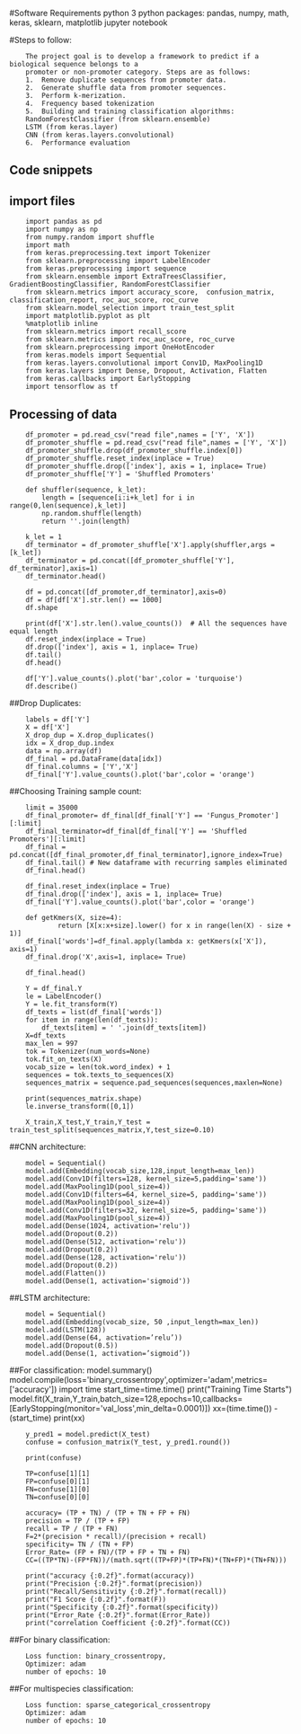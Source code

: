 #Software Requirements
python 3
python packages: pandas, numpy, math, keras, sklearn, matplotlib 
jupyter notebook


#Steps to follow:

        The project goal is to develop a framework to predict if a biological sequence belongs to a 
        promoter or non-promoter category. Steps are as follows:
        1.	Remove duplicate sequences from promoter data.
        2.	Generate shuffle data from promoter sequences.
        3.	Perform k-merization.
        4.	Frequency based tokenization
        5.	Building and training classification algorithms:
        RandomForestClassifier (from sklearn.ensemble)
        LSTM (from keras.layer)
        CNN (from keras.layers.convolutional)
        6.	Performance evaluation  

## Code snippets
## import files
        import pandas as pd
        import numpy as np
        from numpy.random import shuffle
        import math  
        from keras.preprocessing.text import Tokenizer
        from sklearn.preprocessing import LabelEncoder
        from keras.preprocessing import sequence
        from sklearn.ensemble import ExtraTreesClassifier, GradientBoostingClassifier, RandomForestClassifier
        from sklearn.metrics import accuracy_score,  confusion_matrix, classification_report, roc_auc_score, roc_curve
        from sklearn.model_selection import train_test_split
        import matplotlib.pyplot as plt
        %matplotlib inline
        from sklearn.metrics import recall_score
        from sklearn.metrics import roc_auc_score, roc_curve
        from sklearn.preprocessing import OneHotEncoder
        from keras.models import Sequential
        from keras.layers.convolutional import Conv1D, MaxPooling1D
        from keras.layers import Dense, Dropout, Activation, Flatten
        from keras.callbacks import EarlyStopping
        import tensorflow as tf

## Processing of data
        df_promoter = pd.read_csv("read file",names = ['Y', 'X'])
        df_promoter_shuffle = pd.read_csv("read file",names = ['Y', 'X'])
        df_promoter_shuffle.drop(df_promoter_shuffle.index[0])
        df_promoter_shuffle.reset_index(inplace = True)
        df_promoter_shuffle.drop(['index'], axis = 1, inplace= True)
        df_promoter_shuffle['Y'] = 'Shuffled Promoters'

        def shuffler(sequence, k_let):
            length = [sequence[i:i+k_let] for i in range(0,len(sequence),k_let)]
            np.random.shuffle(length)
            return ''.join(length)

        k_let = 1
        df_terminator = df_promoter_shuffle['X'].apply(shuffler,args = [k_let])
        df_terminator = pd.concat([df_promoter_shuffle['Y'], df_terminator],axis=1)
        df_terminator.head()

        df = pd.concat([df_promoter,df_terminator],axis=0)
        df = df[df['X'].str.len() == 1000]
        df.shape
        
        print(df['X'].str.len().value_counts())  # All the sequences have equal length
        df.reset_index(inplace = True)
        df.drop(['index'], axis = 1, inplace= True)
        df.tail()
        df.head()
        
        df['Y'].value_counts().plot('bar',color = 'turquoise')
        df.describe()

##Drop Duplicates: 

        labels = df['Y']
        X = df['X']
        X_drop_dup = X.drop_duplicates()
        idx = X_drop_dup.index
        data = np.array(df)
        df_final = pd.DataFrame(data[idx])
        df_final.columns = ['Y','X']
        df_final['Y'].value_counts().plot('bar',color = 'orange')

##Choosing Training sample count:
   
        limit = 35000
        df_final_promoter= df_final[df_final['Y'] == 'Fungus_Promoter'][:limit]
        df_final_terminator=df_final[df_final['Y'] == 'Shuffled Promoters'][:limit]
        df_final = pd.concat([df_final_promoter,df_final_terminator],ignore_index=True)
        df_final.tail() # New dataframe with recurring samples eliminated
        df_final.head()
        
        df_final.reset_index(inplace = True)
        df_final.drop(['index'], axis = 1, inplace= True)
        df_final['Y'].value_counts().plot('bar',color = 'orange')
        
        def getKmers(X, size=4):
                return [X[x:x+size].lower() for x in range(len(X) - size + 1)]
        df_final['words']=df_final.apply(lambda x: getKmers(x['X']), axis=1)
        df_final.drop('X',axis=1, inplace= True)
        
        df_final.head()
        
        Y = df_final.Y
        le = LabelEncoder()
        Y = le.fit_transform(Y)
        df_texts = list(df_final['words'])
        for item in range(len(df_texts)):
            df_texts[item] = ' '.join(df_texts[item])
        X=df_texts
        max_len = 997
        tok = Tokenizer(num_words=None)
        tok.fit_on_texts(X)
        vocab_size = len(tok.word_index) + 1
        sequences = tok.texts_to_sequences(X)
        sequences_matrix = sequence.pad_sequences(sequences,maxlen=None)
        
        print(sequences_matrix.shape)
        le.inverse_transform([0,1])

        X_train,X_test,Y_train,Y_test = train_test_split(sequences_matrix,Y,test_size=0.10)

        
##CNN architecture:
        
        model = Sequential()
        model.add(Embedding(vocab_size,128,input_length=max_len))
        model.add(Conv1D(filters=128, kernel_size=5,padding='same'))
        model.add(MaxPooling1D(pool_size=4))
        model.add(Conv1D(filters=64, kernel_size=5, padding='same'))
        model.add(MaxPooling1D(pool_size=4))
        model.add(Conv1D(filters=32, kernel_size=5, padding='same'))
        model.add(MaxPooling1D(pool_size=4))
        model.add(Dense(1024, activation='relu'))
        model.add(Dropout(0.2))
        model.add(Dense(512, activation='relu'))
        model.add(Dropout(0.2))
        model.add(Dense(128, activation='relu'))
        model.add(Dropout(0.2))
        model.add(Flatten())
        model.add(Dense(1, activation='sigmoid'))

##LSTM architecture:

        model = Sequential()
        model.add(Embedding(vocab_size, 50 ,input_length=max_len))
        model.add(LSTM(128))
        model.add(Dense(64, activation=’relu’))
        model.add(Dropout(0.5))
        model.add(Dense(1, activation=’sigmoid’))
    
##For classification: 
        model.summary()
        model.compile(loss='binary_crossentropy',optimizer='adam',metrics=['accuracy'])
        import time
        start_time=time.time()
        print("Training Time Starts")
        model.fit(X_train,Y_train,batch_size=128,epochs=10,callbacks=[EarlyStopping(monitor='val_loss',min_delta=0.0001)])
        xx=(time.time()) - (start_time)
        print(xx)

        y_pred1 = model.predict(X_test)
        confuse = confusion_matrix(Y_test, y_pred1.round())

        print(confuse)

        TP=confuse[1][1]
        FP=confuse[0][1]
        FN=confuse[1][0]
        TN=confuse[0][0]

        accuracy= (TP + TN) / (TP + TN + FP + FN)
        precision = TP / (TP + FP)
        recall = TP / (TP + FN)
        F=2*(precision * recall)/(precision + recall)
        specificity= TN / (TN + FP) 
        Error_Rate= (FP + FN)/(TP + FP + TN + FN)
        CC=((TP*TN)-(FP*FN))/(math.sqrt((TP+FP)*(TP+FN)*(TN+FP)*(TN+FN)))

        print("accuracy {:0.2f}".format(accuracy))
        print("Precision {:0.2f}".format(precision))
        print("Recall/Sensitivity {:0.2f}".format(recall))
        print("F1 Score {:0.2f}".format(F))
        print("Specificity {:0.2f}".format(specificity))
        print("Error_Rate {:0.2f}".format(Error_Rate))
        print("correlation Coefficient {:0.2f}".format(CC))
   
##For binary classification:     
         
        Loss function: binary_crossentropy,
        Optimizer: adam
        number of epochs: 10

##For multispecies classification: 

        Loss function: sparse_categorical_crossentropy
        Optimizer: adam
        number of epochs: 10

